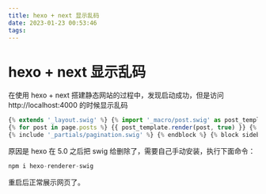 ```yaml
---
title: hexo + next 显示乱码
date: 2023-01-23 00:53:46
tags:
---
```


# hexo + next 显示乱码
在使用 hexo + next 搭建静态网站的过程中，发现启动成功，但是访问 http://localhost:4000 的时候显示乱码
```js
{% extends '_layout.swig' %} {% import '_macro/post.swig' as post_template %} {% import '_macro/sidebar.swig' as sidebar_template %} {% block title %}{{ config.title }}{% if theme.index_with_subtitle and config.subtitle %} - {{config.subtitle }}{% endif %}{% endblock %} {% block page_class %} {% if is_home() %}page-home{% endif -%} {% endblock %} {% block content %}
{% for post in page.posts %} {{ post_template.render(post, true) }} {% endfor %}
{% include '_partials/pagination.swig' %} {% endblock %} {% block sidebar %} {{ sidebar_template.render(false) }} {% endblock %}
```
原因是 hexo 在 5.0 之后把 swig 给删除了，需要自己手动安装，执行下面命令：
```js
npm i hexo-renderer-swig
```
重启后正常展示网页了。


